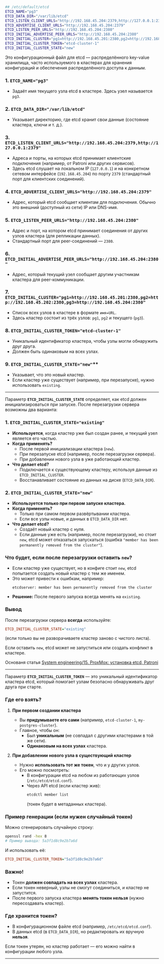 ```bash
## /etc/default/etcd 
ETCD_NAME="pg3"
ETCD_DATA_DIR="/var/lib/etcd"
ETCD_LISTEN_CLIENT_URLS="http://192.168.45.204:2379,http://127.0.0.1:2379"
ETCD_ADVERTISE_CLIENT_URLS="http://192.168.45.204:2379"
ETCD_LISTEN_PEER_URLS="http://192.168.45.204:2380"
ETCD_INITIAL_ADVERTISE_PEER_URLS="http://192.168.45.204:2380"
ETCD_INITIAL_CLUSTER="pg1=http://192.168.45.201:2380,pg2=http://192.168.45.202:2380,pg3=http://192.168.45.204:2380"
ETCD_INITIAL_CLUSTER_TOKEN="etcd-cluster-1"
ETCD_INITIAL_CLUSTER_STATE="new"
```

Это конфигурационный файл для etcd — распределённого key-value хранилища, часто используемого в кластерах для хранения конфигураций и обеспечения распределённого доступа к данным.  


### 1. **`ETCD_NAME="pg3"`**  
   - Задаёт имя текущего узла etcd в кластере. Здесь узел называется `pg3`.  

### 2. **`ETCD_DATA_DIR="/var/lib/etcd"`**  
   - Указывает директорию, где etcd хранит свои данные (состояние кластера, ключи и т. д.).  

### 3. **`ETCD_LISTEN_CLIENT_URLS="http://192.168.45.204:2379,http://127.0.0.1:2379"`**  
   - Адреса и порты, на которых etcd принимает клиентские подключения (например, от Patroni или других сервисов).  
   - Здесь etcd слушает на локальном IP (`127.0.0.1`) и на конкретном сетевом интерфейсе (`192.168.45.204`) по порту `2379` (стандартный порт для клиентских соединений).  

### 4. **`ETCD_ADVERTISE_CLIENT_URLS="http://192.168.45.204:2379"`**  
   - Адрес, который etcd сообщает клиентам для подключения. Обычно это внешний (доступный из сети) IP или DNS-имя.  

### 5. **`ETCD_LISTEN_PEER_URLS="http://192.168.45.204:2380"`**  
   - Адрес и порт, на котором etcd принимает соединения от других узлов кластера (для репликации данных).  
   - Стандартный порт для peer-соединений — `2380`.  

### 6. **`ETCD_INITIAL_ADVERTISE_PEER_URLS="http://192.168.45.204:2380"`**  
   - Адрес, который текущий узел сообщает другим участникам кластера для peer-коммуникации.  

### 7. **`ETCD_INITIAL_CLUSTER="pg1=http://192.168.45.201:2380,pg2=http://192.168.45.202:2380,pg3=http://192.168.45.204:2380"`**  
   - Список всех узлов в кластере в формате `имя=URL`.  
   - Здесь кластер состоит из трёх узлов: `pg1`, `pg2` и текущего (`pg3`).  

### 8. **`ETCD_INITIAL_CLUSTER_TOKEN="etcd-cluster-1"`**  
   - Уникальный идентификатор кластера, чтобы узлы могли обнаружить друг друга.  
   - Должен быть одинаковым на всех узлах.  

### 9. **`ETCD_INITIAL_CLUSTER_STATE="new"`****  
   - Указывает, что это новый кластер.  
   - Если кластер уже существует (например, при перезапуске), нужно использовать `existing`.  

-----------------
Параметр **`ETCD_INITIAL_CLUSTER_STATE`** определяет, как etcd должен инициализироваться при запуске. После перезагрузки сервера возможны два варианта:  

### **1. `ETCD_INITIAL_CLUSTER_STATE="existing"`**  
   - **Используется**, когда кластер уже был создан ранее, и текущий узел является его частью.  
   - **Когда применять?**  
     - После первой инициализации кластера (`new`).  
     - При перезапуске etcd (например, после перезагрузки сервера).  
     - При добавлении нового узла в уже работающий кластер.  
   - **Что делает etcd?**  
     - Подключается к существующему кластеру, используя данные из `ETCD_INITIAL_CLUSTER`.  
     - Восстанавливает состояние из данных на диске (`ETCD_DATA_DIR`).  

### **2. `ETCD_INITIAL_CLUSTER_STATE="new"`**  
   - **Используется только при первом запуске кластера.**  
   - **Когда применять?**  
     - Только при самом первом развёртывании кластера.  
     - Если все узлы новые, и данных в `ETCD_DATA_DIR` нет.  
   - **Что делает etcd?**  
     - Создаёт новый кластер с нуля.  
     - Если данные уже есть (например, после перезагрузки), но стоит `new`, etcd может отказаться запускаться (ошибка `"member has been permanently removed from the cluster"`).  


### **Что будет, если после перезагрузки оставить `new`?**  
- Если кластер уже существует, но в конфиге стоит `new`, etcd попытается создать новый кластер с тем же именем.  
- Это может привести к ошибкам, например:  
  ```
  etcdserver: member has been permanently removed from the cluster
  ```  
- **Решение:** После первого запуска всегда менять на `existing`.  

### **Вывод**  
После перезагрузки сервера **всегда** используйте:  
```ini
ETCD_INITIAL_CLUSTER_STATE="existing"
```  
(если только вы не разворачиваете кластер заново с чистого листа).  

Если оставить `new`, etcd может не запуститься или создать конфликт в кластере.

Основаня статья [System engineering/15. ProxMox: установка etcd, Patroni](https://github.com/sherbettt/BASH-cheats/blob/main/System%20engineering/15.%20ProxMox:%20установка%20etcd,%20Patroni.md)

-------------------
Параметр **`ETCD_INITIAL_CLUSTER_TOKEN`** — это уникальный идентификатор кластера etcd, который помогает узлам безопасно обнаруживать друг друга при старте.  

### **Где его взять?**  
1. **При первом создании кластера**  
   - Вы **придумываете его сами** (например, `etcd-cluster-1`, `my-postgres-cluster`).  
   - Главное, чтобы он:  
     - Был **уникальным** (не совпадал с другими кластерами в той же сети).  
     - **Одинаковым на всех узлах** кластера.  

2. **При добавлении нового узла в существующий кластер**  
   - Нужно **использовать тот же токен**, что и у других узлов.  
   - Его можно посмотреть:  
     - В конфигурации etcd на любом из работающих узлов (`/etc/etcd/etcd.conf`).  
     - Через API etcd (если кластер жив):  
       ```bash
       etcdctl member list
       ```  
       (токен будет в метаданных кластера).  


### **Пример генерации (если нужен случайный токен)**  
Можно сгенерировать случайную строку:  
```bash
openssl rand -hex 8
# Пример вывода: 5a3f1d8c9e2b7a6d
```
И использовать её:  
```ini
ETCD_INITIAL_CLUSTER_TOKEN="5a3f1d8c9e2b7a6d"
```


### **Важно!**  
- Токен **должен совпадать на всех узлах** кластера.  
- Если токен неверный, узлы не смогут соединиться, и кластер не запустится.  
- После первого запуска кластера **менять токен нельзя** (нужно пересоздавать кластер).  



### **Где хранится токен?**  
- В конфигурационном файле etcd (например, `/etc/etcd/etcd.conf`).  
- В данных etcd (в `ETCD_DATA_DIR`), но редактировать их вручную **нельзя**.  

Если токен утерян, но кластер работает — его можно найти в конфигурации любого узла.

-------------------------------------


